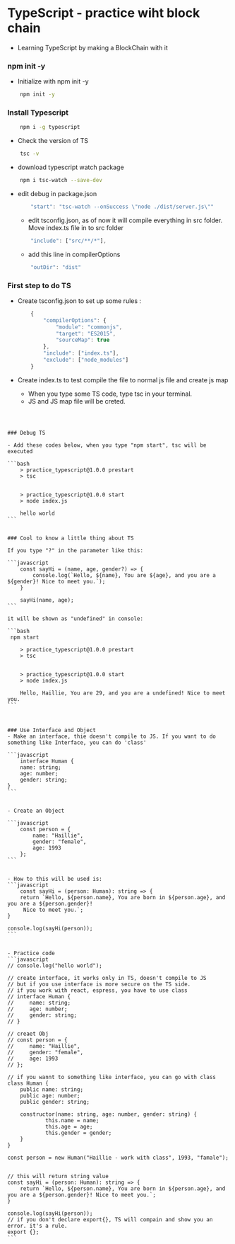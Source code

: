 # TypeScript - practice wiht block chain

- Learning TypeScript by making a BlockChain with it

### npm init -y
- Initialize with npm init -y
```bash
    npm init -y
```

### Install Typescript
```bash
    npm i -g typescript
```


- Check the version of TS

```bash
    tsc -v
```


- download typescript watch package

```bash
    npm i tsc-watch --save-dev
```

- edit debug in package.json

    ```javascript
        "start": "tsc-watch --onSuccess \"node ./dist/server.js\""
    ```


    - edit tsconfig.json, as of now it will compile everything in src folder. Move index.ts file in to src folder


    ```javascript
        "include": ["src/**/*"],
    ```


    - add this line in compilerOptions


    ```javascript
        "outDir": "dist"
    ```


### First step to do TS

- Create tsconfig.json to set up some rules :
    ```javascript
        {
            "compilerOptions": {
                "module": "commonjs",
                "target": "ES2015",
                "sourceMap": true
            },
            "include": ["index.ts"],
            "exclude": ["node_modules"]
        }
    ```
        

- Create index.ts to test compile the file to normal js file and create js map
    - When you type some TS code, type tsc in your terminal.
    - JS and JS map file will be creted.

~~~ Compile the code with normal JS because Node.js cannot compile TS ~~~



### Debug TS

- Add these codes below, when you type "npm start", tsc will be executed 

```bash
    > practice_typescript@1.0.0 prestart
    > tsc


    > practice_typescript@1.0.0 start
    > node index.js

    hello world
```


### Cool to know a little thing about TS

If you type "?" in the parameter like this:

```javascript
    const sayHi = (name, age, gender?) => {
        console.log(`Hello, ${name}, You are ${age}, and you are a ${gender}! Nice to meet you.`);
    }

    sayHi(name, age);
```

it will be shown as "undefined" in console:

```bash
 npm start

    > practice_typescript@1.0.0 prestart
    > tsc


    > practice_typescript@1.0.0 start
    > node index.js

    Hello, Haillie, You are 29, and you are a undefined! Nice to meet you.
```



### Use Interface and Object
- Make an interface, thie doesn't compile to JS. If you want to do something like Interface, you can do 'class'

```javascript
    interface Human {
    name: string;
    age: number;
    gender: string;
}
```


- Create an Object

```javascript
    const person = {
        name: "Haillie",
        gender: "female",
        age: 1993
    };
```


- How to this will be used is:
```javascript
    const sayHi = (person: Human): string => {
    return `Hello, ${person.name}, You are born in ${person.age}, and you are a ${person.gender}!
     Nice to meet you.`;
}

console.log(sayHi(person));
```


- Practice code
```javascript
// console.log("hello world");

// create interface, it works only in TS, doesn't compile to JS
// but if you use interface is more secure on the TS side.
// if you work with react, espress, you have to use class
// interface Human {
//     name: string;
//     age: number;
//     gender: string;
// }

// creaet Obj
// const person = {
//     name: "Haillie",
//     gender: "female",
//     age: 1993
// };

// if you wannt to something like interface, you can go with class
class Human {
    public name: string;
    public age: number;
    public gender: string;

    constructor(name: string, age: number, gender: string) {
			this.name = name;
			this.age = age;
			this.gender = gender;
    }
}

const person = new Human("Haillie - work with class", 1993, "famale");


// this will return string value
const sayHi = (person: Human): string => {
    return `Hello, ${person.name}, You are born in ${person.age}, and you are a ${person.gender}! Nice to meet you.`;
}

console.log(sayHi(person));
// if you don't declare export{}, TS will compain and show you an error. it's a rule.
export {};
```